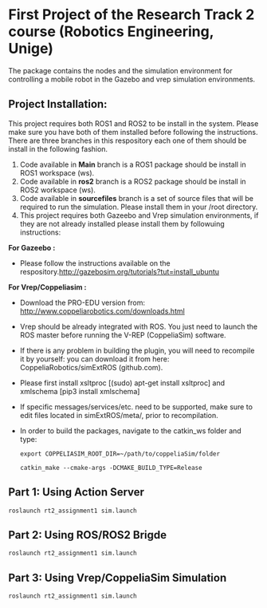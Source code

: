 # First Project of the Research Track 2 course (Robotics Engineering, Unige)

The package contains the nodes and the simulation environment for controlling a mobile robot in the Gazebo and vrep simulation environments.

## Project Installation:

This project requires both ROS1 and ROS2 to be install in the system. Please make sure you have both of them installed before following the instructions. There are three branches in this respository each one of them should be install in the following fashion.

1. Code available in **Main** branch is a ROS1 package should be install in ROS1 workspace (ws). 
2. Code available in **ros2** branch is a ROS2 package should be install in ROS2 workspace (ws).
3. Code available in **sourcefiles** branch is a set of source files that will be required to run the simulation. Please install them in your /root directory. 
4. This project requires both Gazeebo and Vrep simulation environments, if they are not already installed please install them by followuing instructions: 


  **For Gazeebo :** 
  
  * Please follow the instructions available on the respository.http://gazebosim.org/tutorials?tut=install_ubuntu
  
  **For Vrep/Coppeliasim :**
  
  * Download the PRO-EDU version from: http://www.coppeliarobotics.com/downloads.html
  * Vrep should be already integrated with ROS. You just need to launch the ROS master before running the V-REP (CoppeliaSim) software.
  * If there is any problem in building the plugin, you will need to recompile it by yourself: you can download it from here: CoppeliaRobotics/simExtROS (github.com).
  * Please first install xsltproc [(sudo) apt-get install xsltproc] and xmlschema [pip3 install xmlschema]
  * If specific messages/services/etc. need to be supported, make sure to edit files located in simExtROS/meta/, prior to recompilation.
  * In order to build the packages, navigate to the catkin_ws folder and type:
    ```
    export COPPELIASIM_ROOT_DIR=~/path/to/coppeliaSim/folder
    ```
    
    ```
    catkin_make --cmake-args -DCMAKE_BUILD_TYPE=Release
    ```



## Part 1: Using Action Server

```
roslaunch rt2_assignment1 sim.launch
```

## Part 2: Using ROS/ROS2 Brigde

```
roslaunch rt2_assignment1 sim.launch
```

## Part 3: Using Vrep/CoppeliaSim Simulation

```
roslaunch rt2_assignment1 sim.launch
```



